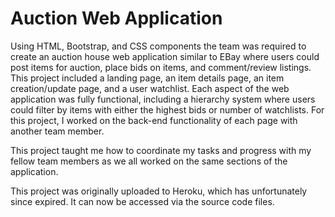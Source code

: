 # Auction Web Application
Using HTML, Bootstrap, and CSS components the team was required to create an auction house web application similar to EBay where users could post items for auction, place bids on items, and comment/review listings.
This project included a landing page, an item details page, an item creation/update page, and a user watchlist. 
Each aspect of the web application was fully functional, including a hierarchy system where users could filter by items with either the highest bids or number of watchlists. For this project, I worked on the back-end functionality of each page with another team member.

This project taught me how to coordinate my tasks and progress with my fellow team members as we all worked on the same sections of the application.

This project was originally uploaded to Heroku, which has unfortunately since expired. It can now be accessed via the source code files.
